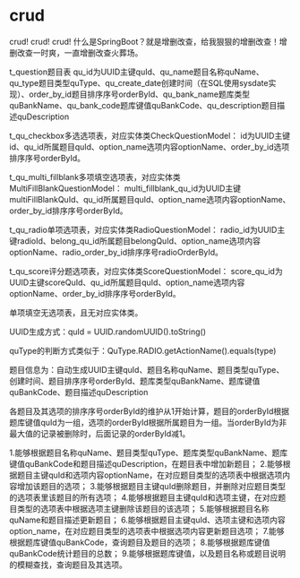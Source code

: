 # crud
crud! crud! crud!
什么是SpringBoot？就是增删改查，给我狠狠的增删改查！增删改查一时爽，一直增删改查火葬场。

t_question题目表
qu_id为UUID主键quId、qu_name题目名称quName、qu_type题目类型quType、qu_create_date创建时间（在SQL使用sysdate实现）、order_by_id题目排序序号orderById、qu_bank_name题库类型quBankName、qu_bank_code题库键值quBankCode、qu_description题目描述quDescription

t_qu_checkbox多选选项表，对应实体类CheckQuestionModel：
id为UUID主键id、qu_id所属题目quId、option_name选项内容optionName、order_by_id选项排序序号orderById。

t_qu_multi_fillblank多项填空选项表，对应实体类MultiFillBlankQuestionModel：
multi_fillblank_qu_id为UUID主键multiFillBlankQuId、qu_id所属题目quId、option_name选项内容optionName、order_by_id排序序号orderById。

t_qu_radio单项选项表，对应实体类RadioQuestionModel：
radio_id为UUID主键radioId、belong_qu_id所属题目belongQuId、option_name选项内容optionName、radio_order_by_id排序序号radioOrderById。

t_qu_score评分题选项表，对应实体类ScoreQuestionModel：
score_qu_id为UUID主键scoreQuId、qu_id所属题目quId、option_name选项内容optionName、order_by_id排序序号orderById。

单项填空无选项表，且无对应实体类。

UUID生成方式：quId = UUID.randomUUID().toString()

quType的判断方式类似于：QuType.RADIO.getActionName().equals(type)

题目信息为：自动生成UUID主键quId、题目名称quName、题目类型quType、创建时间、题目排序序号orderById、题库类型quBankName、题库键值quBankCode、题目描述quDescription

各题目及其选项的排序序号orderById的维护从1开始计算，题目的orderById根据题库键值quId为一组，选项的orderById根据所属题目为一组。当orderById为非最大值的记录被删除时，后面记录的orderById减1。

1.能够根据题目名称quName、题目类型quType、题库类型quBankName、题库键值quBankCode和题目描述quDescription，在题目表中增加新题目；
2.能够根据题目主键quId和选项内容optionName，在对应题目类型的选项表中根据选项内容增加该题目的选项；
3.能够根据题目主键quId删除题目，并删除对应题目类型的选项表里该题目的所有选项；
4.能够根据题目主键quId和选项主键，在对应题目类型的选项表中根据选项主键删除该题目的该选项；
5.能够根据题目名称quName和题目描述更新题目；
6.能够根据题目主键quId、选项主键和选项内容option_name，在对应题目类型的选项表中根据选项内容更新题目选项；
7.能够根据题库键值quBankCode，查询题目及题目的选项；
8.能够根据题库键值quBankCode统计题目的总数；
9.能够根据题库键值，以及题目名称或题目说明的模糊查找，查询题目及其选项。
